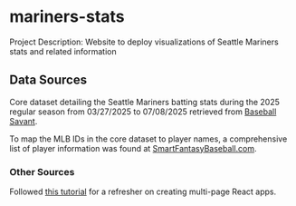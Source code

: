 # mariners-stats
Project Description: Website to deploy visualizations of Seattle Mariners stats and related information

## Data Sources
Core dataset detailing the Seattle Mariners batting stats during the 2025 regular season from 03/27/2025 to 07/08/2025 retrieved from [Baseball Savant](https://baseballsavant.mlb.com/statcast_search).

To map the MLB IDs in the core dataset to player names, a comprehensive list of player information was found at [SmartFantasyBaseball.com](https://www.smartfantasybaseball.com/tools/).

### Other Sources
Followed [this tutorial](https://www.geeksforgeeks.org/reactjs/how-to-create-a-multi-page-website-using-react-js/) for a refresher on creating multi-page React apps.
